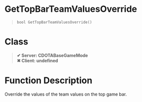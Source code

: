 # GetTopBarTeamValuesOverride
> `bool GetTopBarTeamValuesOverride()`
# Class
> __✔ Server: CDOTABaseGameMode__  
> __✖ Client: undefined__  
# Function Description
Override the values of the team values on the top game bar.
